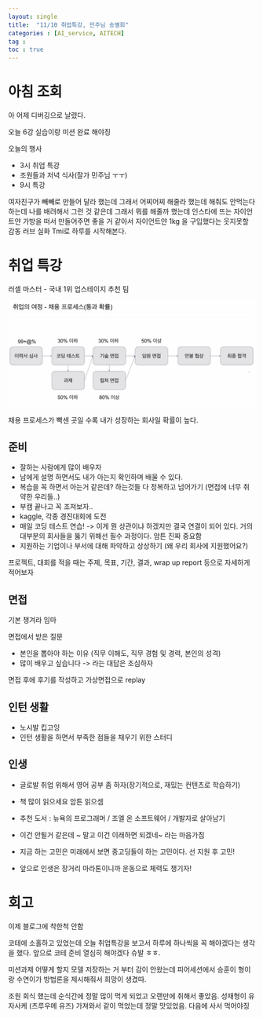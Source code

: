 ```yaml
---
layout: single
title:  "11/10 취업특강, 민주님 송별회"
categories : [AI_service, AITECH]
tag : 
toc : true
---
```


# 아침 조회
아 어제 디버깅으로 날렸다.

오늘 6강 실습이랑 미션 완료 해야징

오늘의 행사
+ 3시 취업 특강
+ 조원들과 저녁 식사(잘가 민주님 ㅜㅜ)
+ 9시 특강


여자친구가 빼빼로 만들어 달라 했는데 그래서 어찌어찌 해줄라 했는데 해줘도 안먹는다 하는데 나를 배려해서 그런 것 같은데 그래서 뭐를 해줄까 했는데 인스타에 뜨는 자이언트얀 가방을 떠서 만들어주면 좋을 거 같아서 자이언트얀 1kg 을 구입했다는 웃지못할 감동 러브 실화 Tmi로 하루를 시작해본다. 


# 취업 특강

러셀 마스터 - 국내 1위 업스테이지 추천 팀

![image-20221110153015140](/images/2022-11-10/image-20221110153015140.png)

채용 프로세스가 빡센 곳일 수록 내가 성장하는 회사일 확률이  높다.

## 준비
+ 잘하는 사람에게 많이 배우자
+ 남에게 설명 하면서도 내가 아는지 확인하며 배울 수 있다.
+ 복습을 꼭 하면서 아는거 같은데? 하는것들 다 정복하고 넘어가기 (면접에 너무 취약한 우리들..)
+ 부캠 끝나고 꼭 조져보자..
+ kaggle, 각종 경진대회에 도전
+ 매일 코딩 테스트 연습! -> 이게 뭔 상관이냐 하겠지만 결국 연결이 되어 있다. 거의 대부분의 회사들을 뚫기 위해선 필수 과정이다. 암튼 진짜 중요함
+ 지원하는 기업이나 부서에 대해 파악하고 상상하기 (왜 우리 회사에 지원했어요?)

프로젝트, 대회를 적을 때는 
주제, 목표, 기간, 결과, wrap up report 등으로 자세하게 적어보자

## 면접
기본 챙겨라 임마

면접에서 받은 질문
+ 본인을 뽑아야 하는 이유 (직무 이해도, 직무 경험 및 경력, 본인의 성격)
+ 많이 배우고 싶습니다 -> 라는 대답은 조심하자

면접 후에 후기를 작성하고 가상면접으로 replay


## 인턴 생활
+ 노시발 킵고잉 
+ 인턴 생활을 하면서 부족한 점들을 채우기 위한 스터디

## 인생

+ 글로발 취업 위해서 영어 공부 좀 하자(장기적으로, 재밌는 컨텐츠로 학습하기)


+ 책 많이 읽으세요 암튼 읽으셈
+ 추천 도서 : 뉴욕의 프로그래머 / 조엘 온 소프트웨어 / 개발자로 살아남기

+ 이건 안될거 같은데 ~ 말고 이건 이래하면 되겠네~ 라는 마음가짐

+ 지금 하는 고민은 미래에서 보면 중고딩들이 하는 고민이다. 선 지원 후 고민!

+ 앞으로 인생은 장거리 마라톤이니까 운동으로 체력도 챙기자!



# 회고

이제 블로그에 착한척 안함

코테에 소홀하고 있었는데 오늘 취업특강을 보고서 하루에 하나씩을 꼭 해야겠다는 생각을 했다. 앞으로 코테 준비 열심히 해야겠다 슈발 ㅎㅎ.

미션과제 어떻게 할지 모델 저장하는 거 부터 감이 안왔는데 피어세션에서 승훈이 형이랑 수연이가 방법론을 제시해줘서 희망이 생겼따.

조원 회식 했는데 순식간에 정말 많이 먹게 되었고 오랜만에 취해서 좋았음. 성재형이 유자사케 (츠루우메 유즈) 가져와서 같이 먹었는데 정말 맛있었음. 다음에 사서 먹어야징
